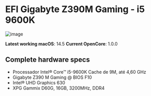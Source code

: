 # EFI Gigabyte Z390M Gaming - i5 9600K
![image](https://github.com/leaandropinheiro/EFI-COFFEE-LAKE/assets/96609362/12eeaf18-f4c5-49c8-8984-126ecfa137ea)

**Latest working macOS**: 14.5
**Current OpenCore**: 1.0.0

## Complete hardware specs
- Processador Intel® Core™ i5-9600K
Cache de 9M, até 4,60 GHz
- Gigabyte Z390 M Gaming @ BIOS F10
- Intel® UHD Graphics 630
- XPG Gammix D60G, 16GB, 3200MHz, DDR4
